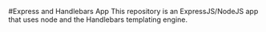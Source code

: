 #Express and Handlebars App
This repository is an ExpressJS/NodeJS app that uses node and the Handlebars templating engine. 